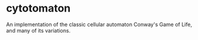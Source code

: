 # cytotomaton
An implementation of the classic cellular automaton Conway's Game of Life, and many of its variations.
